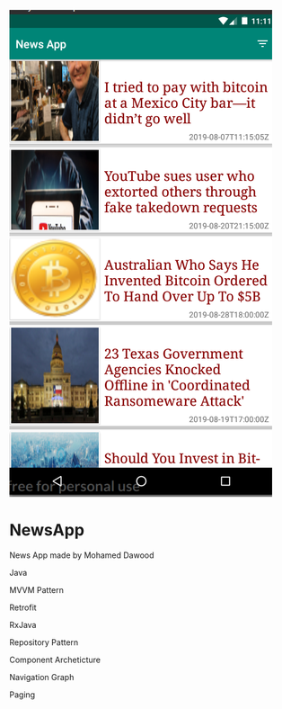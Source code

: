 ![](Screenshot%20from%202019-08-28%2023-11-02.png)
# NewsApp
News App made by Mohamed Dawood

Java 

MVVM Pattern

Retrofit

RxJava

Repository Pattern

Component Archeticture

Navigation Graph

Paging 




